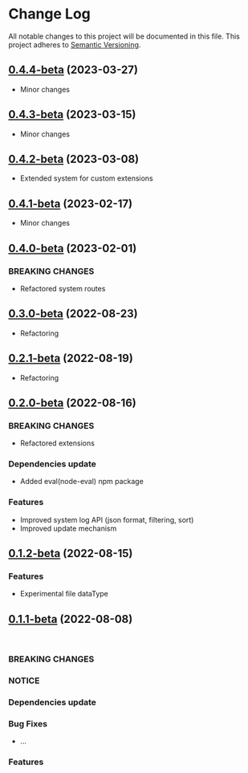 # Change Log

All notable changes to this project will be documented in this file.
This project adheres to [Semantic Versioning](http://semver.org/).


## [0.4.4-beta](https://github.com/pb-it/wing-cms-api/0.4.4-beta) (2023-03-27)

* Minor changes


## [0.4.3-beta](https://github.com/pb-it/wing-cms-api/0.4.3-beta) (2023-03-15)

* Minor changes


## [0.4.2-beta](https://github.com/pb-it/wing-cms-api/0.4.2-beta) (2023-03-08)

* Extended system for custom extensions


## [0.4.1-beta](https://github.com/pb-it/wing-cms-api/0.4.1-beta) (2023-02-17)

* Minor changes


## [0.4.0-beta](https://github.com/pb-it/wing-cms-api/0.4.0-beta) (2023-02-01)

### BREAKING CHANGES

* Refactored system routes


## [0.3.0-beta](https://github.com/pb-it/wing-cms-api/0.3.0-beta) (2022-08-23)

* Refactoring


## [0.2.1-beta](https://github.com/pb-it/wing-cms-api/0.2.1-beta) (2022-08-19)

* Refactoring


## [0.2.0-beta](https://github.com/pb-it/wing-cms-api/0.2.0-beta) (2022-08-16)


### BREAKING CHANGES

* Refactored extensions


### Dependencies update

* Added eval(node-eval) npm package


### Features

* Improved system log API (json format, filtering, sort)
* Improved update mechanism


## [0.1.2-beta](https://github.com/pb-it/wing-cms-api/0.1.2-beta) (2022-08-15)


### Features

* Experimental file dataType


## [0.1.1-beta](https://github.com/pb-it/wing-cms-api/0.1.1-beta) (2022-08-08)

&nbsp;
&nbsp;
&nbsp;
&nbsp;


### BREAKING CHANGES


### NOTICE


### Dependencies update


### Bug Fixes

* ...


### Features